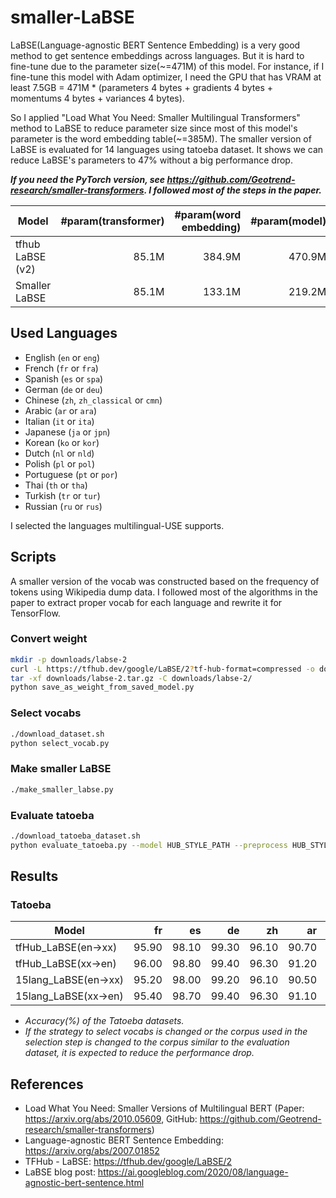 # smaller-LaBSE

LaBSE(Language-agnostic BERT Sentence Embedding) is a very good method to get sentence embeddings across languages. But it is hard to fine-tune due to the parameter size(~=471M) of this model. For instance, if I fine-tune this model with Adam optimizer, I need the GPU that has VRAM at least 7.5GB = 471M * (parameters 4 bytes + gradients 4 bytes + momentums 4 bytes + variances 4 bytes).

So I applied "Load What You Need: Smaller Multilingual Transformers" method to LaBSE to reduce parameter size since most of this model's parameter is the word embedding table(~=385M). The smaller version of LaBSE is evaluated for 14 languages using tatoeba dataset. It shows we can reduce LaBSE's parameters to 47% without a big performance drop.

***If you need the PyTorch version, see <https://github.com/Geotrend-research/smaller-transformers>. I followed most of the steps in the paper.***

| Model            | #param(transformer) | #param(word embedding) | #param(model) | vocab size |
| ---------------- | ------------------: | ---------------------: | ------------: | ---------: |
| tfhub LaBSE (v2) |               85.1M |                 384.9M |        470.9M |    501,153 |
| Smaller LaBSE    |               85.1M |                 133.1M |        219.2M |    173,347 |

## Used Languages

- English (`en` or `eng`)
- French (`fr` or `fra`)
- Spanish (`es` or `spa`)
- German (`de` or `deu`)
- Chinese (`zh`, `zh_classical` or `cmn`)
- Arabic (`ar` or `ara`)
- Italian (`it` or `ita`)
- Japanese (`ja` or `jpn`)
- Korean (`ko` or `kor`)
- Dutch (`nl` or `nld`)
- Polish (`pl` or `pol`)
- Portuguese (`pt` or `por`)
- Thai (`th` or `tha`)
- Turkish (`tr` or `tur`)
- Russian (`ru` or `rus`)

I selected the languages multilingual-USE supports.

## Scripts

A smaller version of the vocab was constructed based on the frequency of tokens using Wikipedia dump data. I followed most of the algorithms in the paper to extract proper vocab for each language and rewrite it for TensorFlow.

### Convert weight

```sh
mkdir -p downloads/labse-2
curl -L https://tfhub.dev/google/LaBSE/2?tf-hub-format=compressed -o downloads/labse-2.tar.gz
tar -xf downloads/labse-2.tar.gz -C downloads/labse-2/
python save_as_weight_from_saved_model.py
```

### Select vocabs

```sh
./download_dataset.sh
python select_vocab.py
```

### Make smaller LaBSE

```sh
./make_smaller_labse.py
```

### Evaluate tatoeba

```sh
./download_tatoeba_dataset.sh
python evaluate_tatoeba.py --model HUB_STYLE_PATH --preprocess HUB_STYLE_PATH --lang spa
```

## Results

### Tatoeba

| Model               |    fr |    es |    de |    zh |    ar |    it |    ja |    ko |    nl |    pl |    pt |    th |    tr |    ru |   avg |
| ------------------- | ----: | ----: | ----: | ----: | ----: | ----: | ----: | ----: | ----: | ----: | ----: | ----: | ----: | ----: | ----: |
| tfHub_LaBSE(en→xx)  | 95.90 | 98.10 | 99.30 | 96.10 | 90.70 | 95.30 | 96.40 | 94.10 | 97.50 | 97.90 | 95.70 | 82.85 | 98.30 | 95.30 | 95.25 |
| tfHub_LaBSE(xx→en)  | 96.00 | 98.80 | 99.40 | 96.30 | 91.20 | 94.00 | 96.50 | 92.90 | 97.00 | 97.80 | 95.40 | 83.58 | 98.50 | 95.30 | 95.19 |
| 15lang_LaBSE(en→xx) | 95.20 | 98.00 | 99.20 | 96.10 | 90.50 | 95.20 | 96.30 | 93.50 | 97.50 | 97.90 | 95.80 | 82.85 | 98.30 | 95.40 | 95.13 |
| 15lang_LaBSE(xx→en) | 95.40 | 98.70 | 99.40 | 96.30 | 91.10 | 94.00 | 96.30 | 92.70 | 96.70 | 97.80 | 95.40 | 83.58 | 98.50 | 95.20 | 95.08 |

- *Accuracy(%) of the Tatoeba datasets.*
- *If the strategy to select vocabs is changed or the corpus used in the selection step is changed to the corpus similar to the evaluation dataset, it is expected to reduce the performance drop.*

## References

- Load What You Need: Smaller Versions of Multilingual BERT (Paper: <https://arxiv.org/abs/2010.05609>, GitHub: <https://github.com/Geotrend-research/smaller-transformers>)
- Language-agnostic BERT Sentence Embedding: <https://arxiv.org/abs/2007.01852>
- TFHub - LaBSE: <https://tfhub.dev/google/LaBSE/2>
- LaBSE blog post: <https://ai.googleblog.com/2020/08/language-agnostic-bert-sentence.html>
